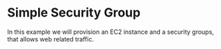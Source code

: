 ﻿# Simple Security Group

In this example we will provision an EC2 instance and a security groups, 
that allows web related traffic.